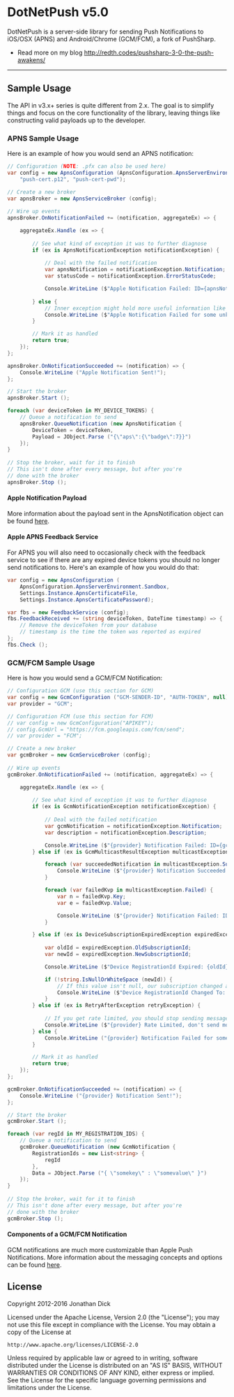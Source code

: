 DotNetPush v5.0
===============

DotNetPush is a server-side library for sending Push Notifications to iOS/OSX (APNS) and
Android/Chrome (GCM/FCM), a fork of PushSharp.

 - Read more on my blog http://redth.codes/pushsharp-3-0-the-push-awakens/

---

## Sample Usage

The API in v3.x+ series is quite different from 2.x.  The goal is to simplify things and focus on the core functionality of the library, leaving things like constructing valid payloads up to the developer.

### APNS Sample Usage
Here is an example of how you would send an APNS notification:

```csharp
// Configuration (NOTE: .pfx can also be used here)
var config = new ApnsConfiguration (ApnsConfiguration.ApnsServerEnvironment.Sandbox, 
    "push-cert.p12", "push-cert-pwd");

// Create a new broker
var apnsBroker = new ApnsServiceBroker (config);
    
// Wire up events
apnsBroker.OnNotificationFailed += (notification, aggregateEx) => {

	aggregateEx.Handle (ex => {
	
		// See what kind of exception it was to further diagnose
		if (ex is ApnsNotificationException notificationException) {
			
			// Deal with the failed notification
			var apnsNotification = notificationException.Notification;
			var statusCode = notificationException.ErrorStatusCode;

			Console.WriteLine ($"Apple Notification Failed: ID={apnsNotification.Identifier}, Code={statusCode}");
	
		} else {
			// Inner exception might hold more useful information like an ApnsConnectionException			
			Console.WriteLine ($"Apple Notification Failed for some unknown reason : {ex.InnerException}");
		}

		// Mark it as handled
		return true;
	});
};

apnsBroker.OnNotificationSucceeded += (notification) => {
	Console.WriteLine ("Apple Notification Sent!");
};

// Start the broker
apnsBroker.Start ();

foreach (var deviceToken in MY_DEVICE_TOKENS) {
	// Queue a notification to send
	apnsBroker.QueueNotification (new ApnsNotification {
		DeviceToken = deviceToken,
		Payload = JObject.Parse ("{\"aps\":{\"badge\":7}}")
	});
}
   
// Stop the broker, wait for it to finish   
// This isn't done after every message, but after you're
// done with the broker
apnsBroker.Stop ();
```

#### Apple Notification Payload

More information about the payload sent in the ApnsNotification object can be found [here](https://developer.apple.com/library/ios/documentation/NetworkingInternet/Conceptual/RemoteNotificationsPG/Chapters/TheNotificationPayload.html).


#### Apple APNS Feedback Service

For APNS you will also need to occasionally check with the feedback service to see if there are any expired device tokens you should no longer send notifications to.  Here's an example of how you would do that:

```csharp
var config = new ApnsConfiguration (
    ApnsConfiguration.ApnsServerEnvironment.Sandbox, 
    Settings.Instance.ApnsCertificateFile, 
    Settings.Instance.ApnsCertificatePassword);

var fbs = new FeedbackService (config);
fbs.FeedbackReceived += (string deviceToken, DateTime timestamp) => {
    // Remove the deviceToken from your database
    // timestamp is the time the token was reported as expired
};
fbs.Check ();
```


### GCM/FCM Sample Usage

Here is how you would send a GCM/FCM Notification:

```csharp
// Configuration GCM (use this section for GCM)
var config = new GcmConfiguration ("GCM-SENDER-ID", "AUTH-TOKEN", null);
var provider = "GCM";

// Configuration FCM (use this section for FCM)
// var config = new GcmConfiguration("APIKEY");
// config.GcmUrl = "https://fcm.googleapis.com/fcm/send";
// var provider = "FCM";

// Create a new broker
var gcmBroker = new GcmServiceBroker (config);
    
// Wire up events
gcmBroker.OnNotificationFailed += (notification, aggregateEx) => {

	aggregateEx.Handle (ex => {
	
		// See what kind of exception it was to further diagnose
		if (ex is GcmNotificationException notificationException) {
			
			// Deal with the failed notification
			var gcmNotification = notificationException.Notification;
			var description = notificationException.Description;

			Console.WriteLine ($"{provider} Notification Failed: ID={gcmNotification.MessageId}, Desc={description}");
		} else if (ex is GcmMulticastResultException multicastException) {

			foreach (var succeededNotification in multicastException.Succeeded) {
				Console.WriteLine ($"{provider} Notification Succeeded: ID={succeededNotification.MessageId}");
			}

			foreach (var failedKvp in multicastException.Failed) {
				var n = failedKvp.Key;
				var e = failedKvp.Value;

				Console.WriteLine ($"{provider} Notification Failed: ID={n.MessageId}, Desc={e.Description}");
			}

		} else if (ex is DeviceSubscriptionExpiredException expiredException) {
			
			var oldId = expiredException.OldSubscriptionId;
			var newId = expiredException.NewSubscriptionId;

			Console.WriteLine ($"Device RegistrationId Expired: {oldId}");

			if (!string.IsNullOrWhiteSpace (newId)) {
				// If this value isn't null, our subscription changed and we should update our database
				Console.WriteLine ($"Device RegistrationId Changed To: {newId}");
			}
		} else if (ex is RetryAfterException retryException) {
			
			// If you get rate limited, you should stop sending messages until after the RetryAfterUtc date
			Console.WriteLine ($"{provider} Rate Limited, don't send more until after {retryException.RetryAfterUtc}");
		} else {
			Console.WriteLine ("{provider} Notification Failed for some unknown reason");
		}

		// Mark it as handled
		return true;
	});
};

gcmBroker.OnNotificationSucceeded += (notification) => {
	Console.WriteLine ("{provider} Notification Sent!");
};

// Start the broker
gcmBroker.Start ();

foreach (var regId in MY_REGISTRATION_IDS) {
	// Queue a notification to send
	gcmBroker.QueueNotification (new GcmNotification {
		RegistrationIds = new List<string> { 
			regId
		},
		Data = JObject.Parse ("{ \"somekey\" : \"somevalue\" }")
	});
}
   
// Stop the broker, wait for it to finish   
// This isn't done after every message, but after you're
// done with the broker
gcmBroker.Stop ();
```

#### Components of a GCM/FCM Notification

GCM notifications are much more customizable than Apple Push Notifications. More information about the messaging concepts and options can be found [here](https://developers.google.com/cloud-messaging/concept-options#components-of-a-message).


License
-------
Copyright 2012-2016 Jonathan Dick

Licensed under the Apache License, Version 2.0 (the "License");
you may not use this file except in compliance with the License.
You may obtain a copy of the License at

    http://www.apache.org/licenses/LICENSE-2.0

Unless required by applicable law or agreed to in writing, software
distributed under the License is distributed on an "AS IS" BASIS,
WITHOUT WARRANTIES OR CONDITIONS OF ANY KIND, either express or implied.
See the License for the specific language governing permissions and
limitations under the License.
